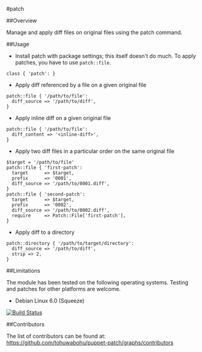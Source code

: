 #patch

##Overview

Manage and apply diff files on original files using the patch command.

##Usage

* Install patch with package settings; this itself doesn't do much. To apply patches, you have to use `patch::file`.
```
class { 'patch': }
```

* Apply diff referenced by a file on a given original file
```
patch::file { '/path/to/file':
  diff_source => '/path/to/diff',
}
```

* Apply inline diff on a given original file
```
patch::file { '/path/to/file':
  diff_content => '<inline-diff>',
}
```

* Apply two diff files in a particular order on the same original file
```
$target = '/path/to/file'
patch::file { 'first-patch':
  target      => $target,
  prefix      => '0001',
  diff_source => '/path/to/0001.diff',
}
patch::file { 'second-patch':
  target      => $target,
  prefix      => '0002',
  diff_source => '/path/to/0002.diff',
  require     => Patch::File['first-patch'],
}
```

* Apply diff to a directory
```
patch::directory { '/path/to/target/directory':
  diff_source => '/path/to/diff',
  strip => 2,
}
```

##Limitations

The module has been tested on the following operating systems. Testing and patches for other platforms are welcome.

* Debian Linux 6.0 (Squeeze)

[![Build Status](https://travis-ci.org/tohuwabohu/puppet-patch.png?branch=master)](https://travis-ci.org/tohuwabohu/puppet-patch)

##Contributors

The list of contributors can be found at: https://github.com/tohuwabohu/puppet-patch/graphs/contributors
